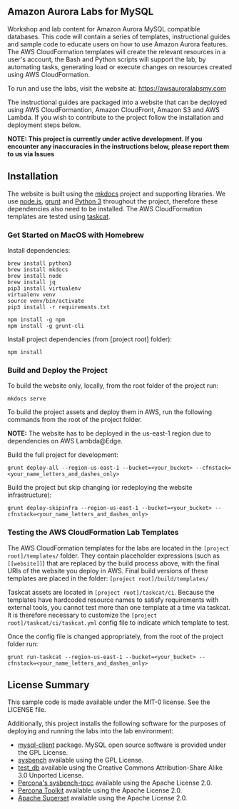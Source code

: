 ## Amazon Aurora Labs for MySQL

Workshop and lab content for Amazon Aurora MySQL compatible databases. This code will contain a series of templates, instructional guides and sample code to educate users on how to use Amazon Aurora features. The AWS CloudFormation templates will create the relevant resources in a user's account, the Bash and Python scripts will support the lab, by automating tasks, generating load or execute changes on resources created using AWS CloudFormation.

To run and use the labs, visit the website at: https://awsauroralabsmy.com

The instructional guides are packaged into a website that can be deployed using AWS CloudFormantion, Amazon CloudFront, Amazon S3 and AWS Lambda. If you wish to contribute to the project follow the installation and deployment steps below.

**NOTE: This project is currently under active development. If you encounter any inaccuracies in the instructions below, please report them to us via Issues**


## Installation

The website is built using the [mkdocs](https://www.mkdocs.org/) project and supporting libraries. We use [node.js](https://nodejs.org/en/), [grunt](https://gruntjs.com/) and [Python 3](https://www.python.org/) throughout the project, therefore these dependencies also need to be installed. The AWS CloudFormation templates are tested using [taskcat](https://github.com/aws-quickstart/taskcat).

### Get Started on MacOS with Homebrew

Install dependencies:

```
brew install python3
brew install mkdocs
brew install node
brew install jq
pip3 install virtualenv
virtualenv venv
source venv/bin/activate
pip3 install -r requirements.txt

npm install -g npm
npm install -g grunt-cli
```

Install project dependencies (from [project root] folder):

```
npm install
```

### Build and Deploy the Project

To build the website only, locally, from the root folder of the project run:

```
mkdocs serve
```

To build the project assets and deploy them in AWS, run the following commands from the root of the project folder.

**NOTE:** The website has to be deployed in the us-east-1 region due to dependencies on AWS Lambda@Edge.

Build the full project for development:

```
grunt deploy-all --region-us-east-1 --bucket=<your_bucket> --cfnstack=<your_name_letters_and_dashes_only>
```

Build the project but skip changing (or redeploying the website infrastructure):

```
grunt deploy-skipinfra --region-us-east-1 --bucket=<your_bucket> --cfnstack=<your_name_letters_and_dashes_only>
```

### Testing the AWS CloudFormation Lab Templates

The AWS CloudFormation templates for the labs are located in the `[project root]/templates/` folder. They contain placeholder expressions (such as `[[website]]`) that are replaced by the build process above, with the final URIs of the website you deploy in AWS. Final build versions of these templates are placed in the folder: `[project root]/build/templates/`

Taskcat assets are located in `[project root]/taskcat/ci`. Because the templates have hardcoded resource names to satisfy requirements with external tools, you cannot test more than one template at a time via taskcat. It is therefore necessary to customize the `[project root]/taskcat/ci/taskcat.yml` config file to indicate which template to test.

Once the config file is changed appropriately, from the root of the project folder run:

```
grunt run-taskcat --region-us-east-1 --bucket=<your_bucket> --cfnstack=<your_name_letters_and_dashes_only>
```

## License Summary

This sample code is made available under the MIT-0 license. See the LICENSE file.

Additionally, this project installs the following software for the purposes of deploying and running the labs into the lab environment:

* [mysql-client](https://dev.mysql.com/doc/refman/5.6/en/programs-client.html) package. MySQL open source software is provided under the GPL License.
* [sysbench](https://github.com/akopytov/sysbench) available using the GPL License.
* [test_db](https://github.com/datacharmer/test_db) available using the Creative Commons Attribution-Share Alike 3.0 Unported License.
* [Percona's sysbench-tpcc](https://github.com/Percona-Lab/sysbench-tpcc) available using the Apache License 2.0.
* [Percona Toolkit](https://www.percona.com/doc/percona-toolkit/LATEST/index.html) available using the Apache License 2.0.
* [Apache Superset](https://superset.apache.org/index.html) available using the Apache License 2.0.
